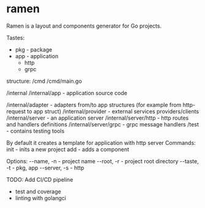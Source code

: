 # ramen

Ramen is a layout and components generator for Go projects.

Tastes:
- pkg - package
- app - application
  - http
  - grpc

structure:
/cmd
/cmd/main.go

/internal
/internal/app - application source code

/internal/adapter - adapters from/to app structures (for example from http-request to app struct)
/internal/provider - external services providers/clients
/internal/server - an application server
/internal/server/http - http routes and handlers definitions 
/internal/server/grpc - grpc message handlers
/test - contains testing tools

By default it creates a template for application with http server
Commands:
init - inits a new project
add <component> - adds a component

Options:
--name, -n - project name
--root, -r - project root directory
--taste, -t - pkg, app
--server, -s - http

TODO: Add CI/CD pipeline
  - test and coverage
  - linting with golangci